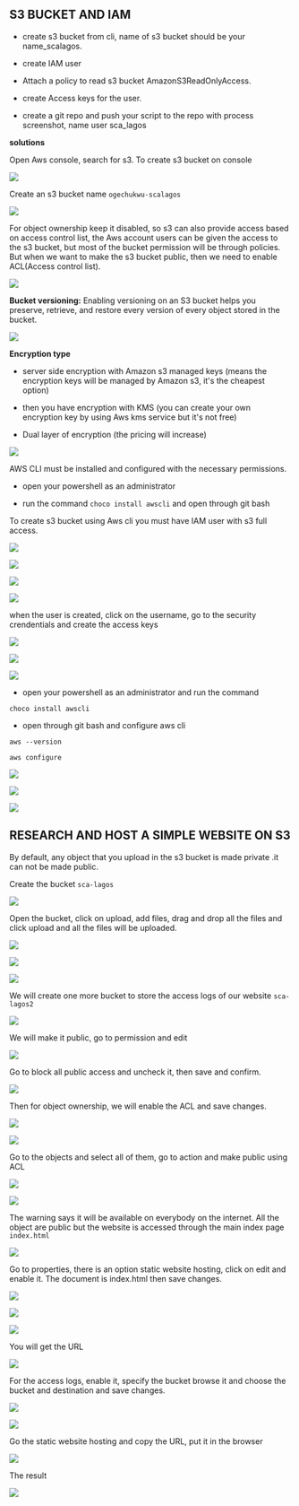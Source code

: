 ## S3 BUCKET AND IAM 


- create s3 bucket from cli, name of s3 bucket should be your name_scalagos.

- create IAM user 

- Attach a policy to read s3 bucket AmazonS3ReadOnlyAccess.

- create Access keys for the user.

- create a git repo and push your script to the repo with process screenshot, name user sca_lagos

__solutions__


Open Aws console, search for s3. To create s3 bucket on console

![](./images/1.png)

Create an s3 bucket name `ogechukwu-scalagos`

![](./images/2.png)


For object ownership keep it disabled, so s3 can also provide access based on access control list, the Aws account users can be given the access to the s3 bucket, but most of the bucket permission will be through policies. But when we want to make the s3 bucket public, then we need to enable ACL(Access control list).

![](./images/3.png)


__Bucket versioning:__ Enabling versioning on an S3 bucket helps you preserve, retrieve, and restore every version of every object stored in the bucket. 


![](./images/4.png)

__Encryption type__

- server side encryption with Amazon s3 managed keys (means the encryption keys will be managed by Amazon s3, it's the cheapest option)

- then you have encryption with KMS (you can create your own encryption key by using Aws kms service but it's not free)

- Dual layer of encryption (the pricing will increase)


![](./images/5.png)

AWS CLI must be installed and configured with the necessary permissions.

- open your powershell as an administrator 

- run the command `choco install awscli` and open through git bash




To create s3 bucket using Aws cli you must have IAM user with s3 full access.

![](./images/7.png)




![](./images/8.png)



![](./images/9.png)



![](./images/10.png)

when the user is created, click on the username, go to the security crendentials and create the access keys

![](./images/11.png)

![](./images/12.png)



![](./images/13.png)

- open your powershell as an administrator and run the command 

`choco install awscli`

- open through git bash and configure aws cli

`aws --version`

`aws configure`

![](./images/14.png)

![](./images/15.png)

![](./images/16.png)



## RESEARCH AND HOST A SIMPLE WEBSITE ON S3


By default, any object that you upload in the s3 bucket is made private .it can not be made public.


Create the bucket `sca-lagos`

![](./images/17.png)


Open the bucket, click on upload, add files, drag and drop all the files and click upload and all the files will be uploaded.

![](./images/18.png)



![](./images/19.png)


![](./images/20.png)


We will create one more bucket to store the access logs of our website `sca-lagos2`

![](./images/21.png)


We will make it public, go to permission and edit


![](./images/22.png)


Go to block all public access and uncheck it, then save and confirm.


![](./images/23.png)


Then for object ownership, we will enable the ACL and save changes.


![](./images/24.png)



![](./images/25.png)


Go to the objects and select all of them, go to action and make public using ACL 

![](./images/26.png)


![](./images/27.png)


The warning says it will be available on everybody on the internet. All the object are public but the website is accessed through the main index page `index.html`

![](./images/28.png)


Go to properties, there is an option static website hosting, click on edit and enable it. The document is index.html then save changes.

![](./images/29.png)


![](./images/30.png)


![](./images/31.png)

You will get the URL

![](./images/32.png)

For the access logs, enable it, specify the bucket browse it and choose the bucket and destination and save changes.

![](./images/33.png)


![](./images/34.png)

Go the static website hosting and copy the URL, put it in the browser

![](./images/35.png)

The result


![](./images/36.png)
